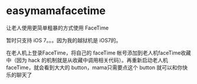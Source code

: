 # easymamafacetime
让老人使用更简单粗暴的方式使用 FaceTime

暂时只支持 iOS 7。。。因为我的越狱机是 iOS7的。

在老人机上登录FaceTime，将自己的 faceTime 帐号添加到老人机faceTime收藏中（因为 hack 的机制就是从收藏中调用相关代码）。再重新启动老人机 faceTime，就会看到大大的 button，mama只需要点这个 button 就可以和你快乐的聊天了

